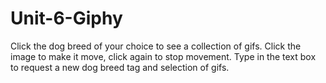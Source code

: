 # Unit-6-Giphy
Click the dog breed of your choice to see a collection of gifs. Click the image to make it move, click again to stop movement. Type in the text box to request a new dog breed tag and selection of gifs. 